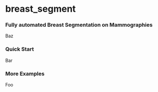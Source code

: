 # breast_segment

### Fully automated Breast Segmentation on Mammographies

Baz

### Quick Start

Bar

### More Examples

Foo

<!-- Github Links -->
[Oliver Eidel]: https://www.eidel.io
[@olieidel]: https://www.eidel.io

<!-- Repo Links -->
[ljpeg3]: https://github.com/olieidel/ljpeg3
[ddsmtools]: https://github.com/olieidel/ddsmtools

<!-- General Links -->
[DDSM]: http://marathon.csee.usf.edu/Mammography/Database.html
